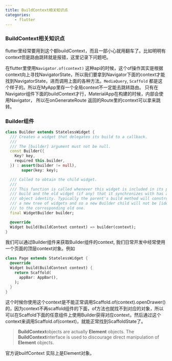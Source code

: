 ```yaml
---
title: BuildContext相关知识点
categories:
    - flutter
---
```

### BuildContext相关知识点

flutter里经常要用到这个额buildContext，而且一部小心就用翻车了。比如明明有context但是路由跳转就是报错，这里记录下问题吧。



在flutter里使用`Navigator.of(context)` 这种api的时候，这个of操作其实是根据context向上寻找NavigatorState，所以我们要拿到Navigator下面的context才能找到NavigatorState，进而调用上面的各种方法。`MediaQuery`, `Scaffold` 都是这个样子的。所以在MyApp里存一个全局context不一定能去跳转路由。 只有在Navigator组件下面的buildContext才行，MaterialApp在构建的时候，内部会使用Navigator， 所以在onGenerateRoute 返回的Route里的context可以拿来跳转。



### Builder组件

```dart
class Builder extends StatelessWidget {
  /// Creates a widget that delegates its build to a callback.
  ///
  /// The [builder] argument must not be null.
  const Builder({
    Key? key,
    required this.builder,
  }) : assert(builder != null),
       super(key: key);

  /// Called to obtain the child widget.
  ///
  /// This function is called whenever this widget is included in its parent's
  /// build and the old widget (if any) that it synchronizes with has a distinct
  /// object identity. Typically the parent's build method will construct
  /// a new tree of widgets and so a new Builder child will not be [identical]
  /// to the corresponding old one.
  final WidgetBuilder builder;

  @override
  Widget build(BuildContext context) => builder(context);
}
```

我们可以通过Builder组件来获取Builder组件的context, 我们日常开发中经常使用一个页面的顶层context对象。例如

```dart
class Page extends StatelessWidget {
  @override
  Widget build(BuildContext context) {
    return Scaffold(
      appBar: AppBar(),
    );
  }
}
```

这个时候你使用这个context是不能正常调用Scaffold.of(context).openDrawer()的，因为context不再scaffold组件的下面，of方法也就找不到对应的对象，所以可以在Scaffold下面的任意组件上使用Builder获得对应context，然后通过这个context来调用Scaffold.of(context)，就能正常找到ScaffoldState了。



> **BuildContext**objects are actually **Element** objects. The **BuildContext**interface is used to discourage direct manipulation of **Element** objects.

官方说builfContext 实际上是Element对象。